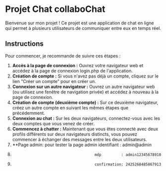 Projet Chat collaboChat
==============================

Bienvenue sur mon projet
! Ce projet est une application de chat en ligne qui permet à plusieurs utilisateurs de communiquer entre eux en temps réel.

Instructions
------------

Pour commencer, je recommande de suivre ces étapes :

1.  **Accès à la page de connexion :** Ouvrez votre navigateur web et accédez à la page de connexion login.php de l'application.
2.  **Création de compte :** Si vous n'avez pas déjà un compte, cliquez sur le lien "Créer un compte" pour en créer un.
3.  **Connexion sur un autre navigateur :** Ouvrez un autre navigateur web (ou utilisez une fenêtre de navigation privée) et accédez à nouveau à la page de connexion.
4.  **Création de compte (deuxième compte) :** Sur ce deuxième navigateur, créez un autre compte en suivant les mêmes étapes que précédemment.
5.  **Connexion au chat :** Sur les deux navigateurs, connectez-vous avec les deux comptes que vous venez de créer.
6.  **Commencez à chatter :** Maintenant que vous êtes connecté avec deux profils différents sur deux navigateurs distincts, vous pouvez commencer à échanger des messages entre les deux utilisateurs.
7.  **Page admin: pour tester la page admin identifiant : admin@admin
8.                                          mdp         : admin12345678910
9.                                          confirmation: 2425268485867913

